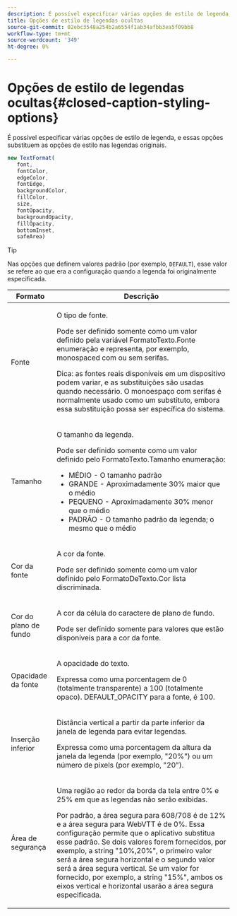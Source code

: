 ```yaml
---
description: É possível especificar várias opções de estilo de legenda, e essas opções substituem as opções de estilo nas legendas originais.
title: Opções de estilo de legendas ocultas
source-git-commit: 02ebc3548a254b2a6554f1ab34afbb3ea5f09bb8
workflow-type: tm+mt
source-wordcount: '349'
ht-degree: 0%

---
```


# Opções de estilo de legendas ocultas{#closed-caption-styling-options}

É possível especificar várias opções de estilo de legenda, e essas opções substituem as opções de estilo nas legendas originais.

```js
new TextFormat( 
   font,  
   fontColor,  
   edgeColor,  
   fontEdge,  
   backgroundColor,  
   fillColor,  
   size,  
   fontOpacity,  
   backgroundOpacity,  
   fillOpacity, 
   bottomInset, 
   safeArea) 
```

>[!TIP]
>
>Nas opções que definem valores padrão (por exemplo, `DEFAULT`), esse valor se refere ao que era a configuração quando a legenda foi originalmente especificada.

<table frame="all" colsep="1" rowsep="1" id="table_87205DEFEE384AF4AF83952B15E18A42"> 
 <thead> 
  <tr rowsep="1"> 
   <th colname="1" class="entry"> Formato </th> 
   <th colname="2" class="entry"> Descrição </th> 
  </tr> 
 </thead>
 <tbody> 
  <tr rowsep="1"> 
   <td colname="1"> Fonte </td> 
   <td colname="2"> <p>O tipo de fonte. </p> <p>Pode ser definido somente como um valor definido pela variável <span class="codeph"> FormatoTexto.Fonte </span> enumeração e representa, por exemplo, monospaced com ou sem serifas. </p> <p>Dica: as fontes reais disponíveis em um dispositivo podem variar, e as substituições são usadas quando necessário. O monoespaço com serifas é normalmente usado como um substituto, embora essa substituição possa ser específica do sistema. </p> </td> 
  </tr> 
  <tr rowsep="1"> 
   <td colname="1"> Tamanho </td> 
   <td colname="2"> <p>O tamanho da legenda. </p> <p> Pode ser definido somente como um valor definido pelo <span class="codeph"> FormatoTexto.Tamanho </span> enumeração: 
     <ul compact="yes" id="ul_544BFC7A46474A74839477108F1AB1E9"> 
      <li id="li_A592ED46B8DF4D8FAD7AF3BD931A712B"> <span class="codeph"> MÉDIO </span> - O tamanho padrão </li> 
      <li id="li_4F8CEDE54965430EB707DD3D5B2E3F87"> <span class="codeph"> GRANDE </span> - Aproximadamente 30% maior que o médio </li> 
      <li id="li_D78D823883F54D869118BAB58257E377"> <span class="codeph"> PEQUENO </span> - Aproximadamente 30% menor que o médio </li> 
      <li id="li_9299C13408584A38835F8D91BD048083"> <span class="codeph"> PADRÃO </span> - O tamanho padrão da legenda; o mesmo que o médio </li> 
     </ul> </p> </td> 
  </tr> 
  <tr rowsep="1"> 
   <td colname="1"> Cor da fonte </td> 
   <td colname="2"> <p>A cor da fonte. </p> <p>Pode ser definido somente como um valor definido pelo <span class="codeph"> FormatoDeTexto.Cor </span> lista discriminada. </p> </td> 
  </tr> 
  <tr rowsep="1"> 
   <td colname="1"> Cor do plano de fundo </td> 
   <td colname="2"> <p>A cor da célula do caractere de plano de fundo. </p> <p>Pode ser definido somente para valores que estão disponíveis para a cor da fonte. </p> </td> 
  </tr> 
  <tr rowsep="1"> 
   <td colname="1"> Opacidade da fonte </td> 
   <td colname="2"> <p>A opacidade do texto. </p> <p>Expressa como uma porcentagem de 0 (totalmente transparente) a 100 (totalmente opaco). <span class="codeph"> DEFAULT_OPACITY </span> para a fonte, é 100. </p> </td> 
  </tr> 
  <tr rowsep="1"> 
   <td colname="1"> Inserção inferior </td> 
   <td colname="2"> <p>Distância vertical a partir da parte inferior da janela de legenda para evitar legendas. </p> <p>Expressa como uma porcentagem da altura da janela da legenda (por exemplo, "20%") ou um número de pixels (por exemplo, "20"). </p> </td> 
  </tr> 
  <tr rowsep="1"> 
   <td colname="1"> Área de segurança </td> 
   <td colname="2"> <p>Uma região ao redor da borda da tela entre 0% e 25% em que as legendas não serão exibidas. </p> <p>Por padrão, a área segura para 608/708 é de 12% e a área segura para WebVTT é de 0%. Essa configuração permite que o aplicativo substitua esse padrão. Se dois valores forem fornecidos, por exemplo, a string "10%,20%", o primeiro valor será a área segura horizontal e o segundo valor será a área segura vertical. Se um valor for fornecido, por exemplo, a string "15%", ambos os eixos vertical e horizontal usarão a área segura especificada. </p> </td> 
  </tr> 
 </tbody> 
</table>
